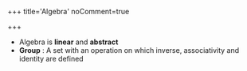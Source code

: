 +++
title='Algebra'
noComment=true

+++

- Algebra is __linear__ and __abstract__
- __Group__ : A set with an operation on which inverse, associativity and identity are defined
